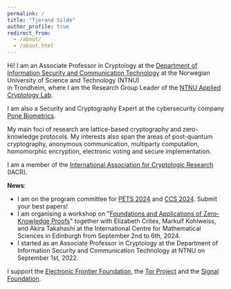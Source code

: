 ```yaml
---
permalink: /
title: "Tjerand Silde"
author_profile: true
redirect_from:
  - /about/
  - /about.html
---
```


Hi! I am an Associate Professor in Cryptology at the [Department of Information Security and Communication Technology](https://www.ntnu.edu/iik) at the Norwegian University of Science and Technology (NTNU)  
in Trondheim, where I am the Research Group Leader of the [NTNU Applied Cryptology Lab](https://www.ntnu.edu/iik/nacl-lab).

I am also a Security and Cryptography Expert at the cybersecurity company [Pone Biometrics](https://ponebiometrics.com/the-team).

My main foci of research are lattice-based cryptography and zero-knowledge protocols. My interests also span the areas of post-quantum cryptography, anonymous communication, multiparty computation, homomorphic encryption, electronic voting and secure implementation.

I am a member of the [International Association for Cryptologic Research](https://iacr.org) (IACR).

**News**:

- I am on the program committee for [PETS 2024](https://www.petsymposium.org/cfp24.php) and [CCS 2024](https://www.sigsac.org/ccs/CCS2024). Submit your best papers!
- I am organising a workshop on "[Foundations and Applications of Zero-Knowledge Proofs](https://www.icms.org.uk/ZeroKnowledgeProofs)" together with Elizabeth Crites, Markulf Kohlweiss, and Akira Takahashi at the International Centre for Mathematical Sciences in Edinburgh from September 2nd to 6th, 2024.
- I started as an Associate Professor in Cryptology at the Department of Information Security and Communication Technology at NTNU on September 1st, 2022.

I support the [Electronic Frontier Foundation](https://supporters.eff.org/donate/join-eff-4), the [Tor Project](https://donate.torproject.org) and the [Signal Foundation](https://signal.org/donate).
